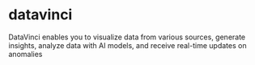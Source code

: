 # datavinci
DataVinci enables you to visualize data from various sources, generate insights, analyze data with AI models, and receive real-time updates on anomalies
